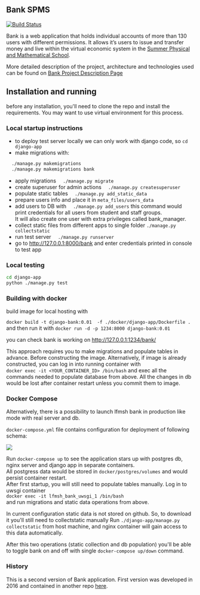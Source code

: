 ## Bank SPMS

[![Build Status](https://travis-ci.org/nkorobkov/lfmsh_bank.svg?branch=master)](https://travis-ci.org/nkorobkov/lfmsh_bank)

Bank is a web application that holds individual accounts of more than 130 users with different permissions. It allows it’s users to issue and transfer money and live within the virtual economic system in the [Summer Physical and Mathematical School](https://ipfran.ru/training/summer-school).

More detailed description of the project, architecture and technologies used can be found on [Bank Project Description Page](https://nkorobkov.github.io/projects/bank)

## Installation and running

before any installation, you'll  need  to clone the repo and  install  the requirements.
You  may want to use virtual environment for this process.

###  Local startup  instructions

- to deploy test server locally we can only work with django code, so `cd django-app`
- make migrations with:
```bash
  ./manage.py makemigrations
  ./manage.py makemigrations bank
``` 
- apply migrations `  ./manage.py migrate`
- create superuser for admin actions `  ./manage.py createsuperuser`
- populate static tables `  ./manage.py add_static_data`
- prepare users info  and place it in `meta_files/users_data`
- add users  to DB with `  ./manage.py add_users`
this command would print credentials for all users from student and staff  groups.  
It will also create one user with extra privileges called bank_manager. 
- collect static files from different apps to single folder `./manage.py collectstatic`
- run test server  `  ./manage.py runserver`
-  go to  <http://127.0.0.1:8000/bank>  and enter credentials printed in console to test app

### Local testing

```bash
cd django-app
python ./manage.py test
```

### Building with docker

build image for local hosting with

`
docker build -t django-bank:0.01  -f ./docker/django-app/Dockerfile .
`
and then run it with 
`docker run -d -p 1234:8000 django-bank:0.01`

you can check bank is working on <http://127.0.0.1:1234/bank/>

This approach requires you to make migrations and populate tables in advance. Before constructing  the image. 
Alternatively, if image is already constructed, you can log in into running container with  
`docker exec -it <YOUR_CONTAINER_ID> /bin/bash` and exec all the commands needed to populate database from above. 
All the changes in db would be lost after container restart unless you commit them to image. 

### Docker Compose
Alternatively, there is a possibility to launch lfmsh bank in production like mode with real server and db. 

`docker-compose.yml` file contains configuration for deployment of following schema:

![](https://nkorobkov.github.io/assets/bank/deployment-pic.png)


Run `docker-compose up` to see the application stars up with postgres db, nginx server and django app in separate containers.   
All postgress data would be stored in `docker/postgres/volumes` and would persist container restart.   
After first startup, you  will still need to populate tables manually. Log in to uwsgi container   
`docker exec -it lfmsh_bank_uwsgi_1 /bin/bash`   
and run migrations and static data operations from above. 

In current configuration static data is not stored on github. So, to download it you'll still need to collectstatic manually
Run `./django-app/manage.py collectstatic` from host machine, and nginx container will gain access to this  data automatically. 

After this two operations (static collection and db population) you'll be able  to toggle bank on and off with single `docker-compose up/down` command.


### History

This is a second version of Bank application. First version was developed in 2016 and contained in another repo [here](https://github.com/insolia/lfmsh_bank).  
